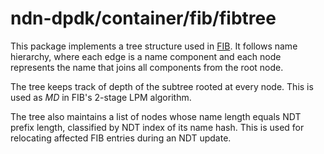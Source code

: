# ndn-dpdk/container/fib/fibtree

This package implements a tree structure used in [FIB](../).
It follows name hierarchy, where each edge is a name component and each node represents the name that joins all components from the root node.

The tree keeps track of depth of the subtree rooted at every node.
This is used as *MD* in FIB's 2-stage LPM algorithm.

The tree also maintains a list of nodes whose name length equals NDT prefix length, classified by NDT index of its name hash.
This is used for relocating affected FIB entries during an NDT update.
